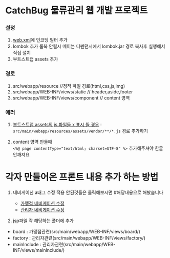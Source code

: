 # CatchBug 물류관리 웹 개발 프로젝트



### 설정

1. [web.xml]()에 인코딩 필터 추가
2. lombok 추가 롬복 안될시 메이븐 디펜던시에서 lombok.jar 경로 복사후 실행해서 직접 설치
3. 부트스트랩 assets 추가


### 경로


1. src/webapp/resource //정적 파일 경로(html,css,js,img)
2. src/webapp/WEB-INF/views/static // header,aside,footer
3. src/webapp/WEB-INF/views/component // content 영역

### 에러

1. [부트스트랩 assets의 js 파일들 x 표시 뜰 경우](https://needneo.tistory.com/108) : `src/main/webapp/resources/assets/vendor/**/*.js` 경로 추가하기

2. content 영역 만들때   
`<%@ page contentType="text/html; charset=UTF-8" %>` 추가해주셔야 한글 안깨져요


# 각자 만들어온 프론트 내용 추가 하는 방법
1. 네비게이션 a태그 수정 적용 안된것들은 클릭해보시면 #해당내용으로 해놨습니다
    * [가맹점 네비게이션 수정](src/main/webapp/WEB-INF/views/mainInclude/sidebar_user.jsp)
    * [관리자 네비게이션 수정](src/main/webapp/WEB-INF/views/mainInclude/sidebar_master.jsp)

2. jsp파일 각 해당하는 폴더에 추가
 * board : 가맹점관련(src/main/webapp/WEB-INF/views/board/)
 * factory : 관리자관련(src/main/webapp/WEB-INF/views/factory/)
 * mainInclude : 관리자관련(src/main/webapp/WEB-INF/views/mainInclude/)